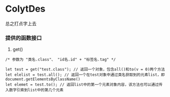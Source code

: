 # ColytDes
总之打点字上去<br>
### 提供的函数接口
01. get()
```
/* 参数为 "类名.class"、 "id名.id" + "标签名.tag" */

let test = get("test.class"); // 返回一个对象，包含all()和to(v = 0)两个方法
let elelist = test.all(); // 返回一个在test对象中通过类名获取到的元素list，即document.getElementsByClassName()
let elemet = test.to(); // 返回list中的第一个元素对象内容，该方法也可以通过传入数字引索到list中的第几个元素
```
